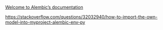 [Welcome to Alembic’s documentation](https://alembic.sqlalchemy.org/en/latest/)

https://stackoverflow.com/questions/32032940/how-to-import-the-own-model-into-myproject-alembic-env-py
